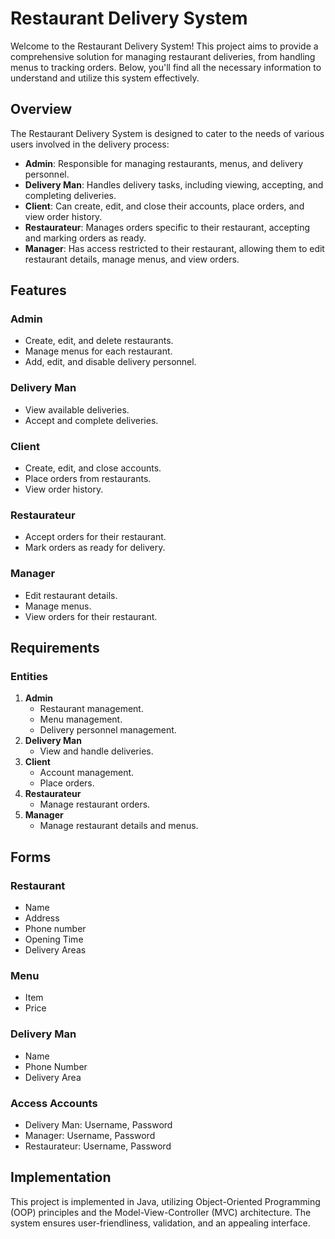 # Restaurant Delivery System

Welcome to the Restaurant Delivery System! This project aims to provide a comprehensive solution for managing restaurant deliveries, from handling menus to tracking orders. Below, you'll find all the necessary information to understand and utilize this system effectively.

## Overview

The Restaurant Delivery System is designed to cater to the needs of various users involved in the delivery process:

- **Admin**: Responsible for managing restaurants, menus, and delivery personnel.
- **Delivery Man**: Handles delivery tasks, including viewing, accepting, and completing deliveries.
- **Client**: Can create, edit, and close their accounts, place orders, and view order history.
- **Restaurateur**: Manages orders specific to their restaurant, accepting and marking orders as ready.
- **Manager**: Has access restricted to their restaurant, allowing them to edit restaurant details, manage menus, and view orders.

## Features

### Admin
- Create, edit, and delete restaurants.
- Manage menus for each restaurant.
- Add, edit, and disable delivery personnel.

### Delivery Man
- View available deliveries.
- Accept and complete deliveries.

### Client
- Create, edit, and close accounts.
- Place orders from restaurants.
- View order history.

### Restaurateur
- Accept orders for their restaurant.
- Mark orders as ready for delivery.

### Manager
- Edit restaurant details.
- Manage menus.
- View orders for their restaurant.

## Requirements

### Entities
1. **Admin**
   - Restaurant management.
   - Menu management.
   - Delivery personnel management.
2. **Delivery Man**
   - View and handle deliveries.
3. **Client**
   - Account management.
   - Place orders.
4. **Restaurateur**
   - Manage restaurant orders.
5. **Manager**
   - Manage restaurant details and menus.

## Forms

### Restaurant
- Name
- Address
- Phone number
- Opening Time
- Delivery Areas

### Menu
- Item
- Price

### Delivery Man
- Name
- Phone Number
- Delivery Area

### Access Accounts
- Delivery Man: Username, Password
- Manager: Username, Password
- Restaurateur: Username, Password

## Implementation

This project is implemented in Java, utilizing Object-Oriented Programming (OOP) principles and the Model-View-Controller (MVC) architecture. The system ensures user-friendliness, validation, and an appealing interface.